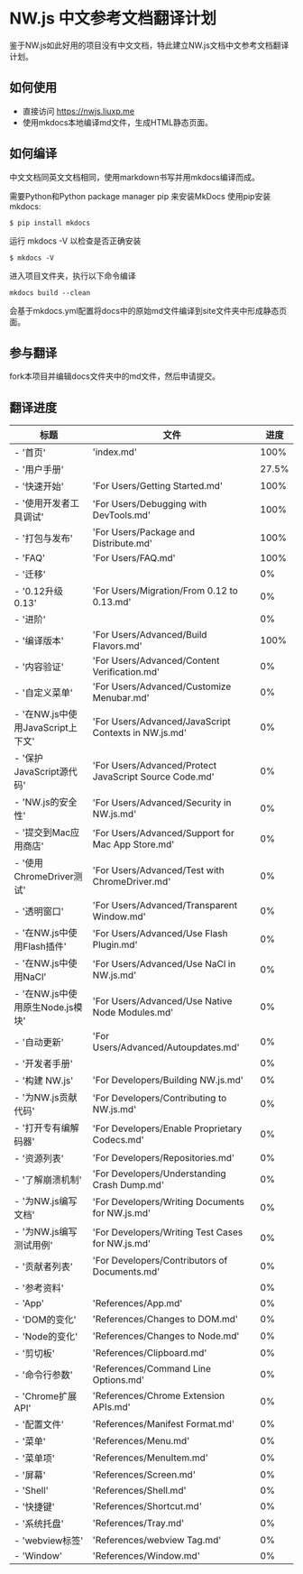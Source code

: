 # NW.js 中文参考文档翻译计划
鉴于NW.js如此好用的项目没有中文文档，特此建立NW.js文档中文参考文档翻译计划。

## 如何使用
* 直接访问 https://nwjs.liuxp.me
* 使用mkdocs本地编译md文件，生成HTML静态页面。

## 如何编译
中文文档同英文文档相同，使用markdown书写并用mkdocs编译而成。

需要Python和Python package manager pip 来安装MkDocs
使用pip安装mkdocs:
```
$ pip install mkdocs
```
运行 mkdocs -V 以检查是否正确安装
```
$ mkdocs -V
```
进入项目文件夹，执行以下命令编译
```
mkdocs build --clean
```
会基于mkdocs.yml配置将docs中的原始md文件编译到site文件夹中形成静态页面。

## 参与翻译
fork本项目并编辑docs文件夹中的md文件，然后申请提交。 

## 翻译进度
| 标题 | 文件 | 进度 |
| ------ | ------ | ------ |
| - '首页' | 'index.md' | 100% |
|- '用户手册' | | 27.5% |
|  - '快速开始' | 'For Users/Getting Started.md' | 100% |
|  - '使用开发者工具调试' | 'For Users/Debugging with DevTools.md' | 100% |
|  - '打包与发布' | 'For Users/Package and Distribute.md' | 100% |
|  - 'FAQ' | 'For Users/FAQ.md' | 100% |
|  - '迁移' | | 0% |
|    - '0.12升级0.13' | 'For Users/Migration/From 0.12 to 0.13.md' | 0% |
|  - '进阶' | | 0% |
|    - '编译版本' | 'For Users/Advanced/Build Flavors.md' | 100% |
|    - '内容验证' | 'For Users/Advanced/Content Verification.md' | 0% |
|    - '自定义菜单' | 'For Users/Advanced/Customize Menubar.md' | 0% |
|    - '在NW.js中使用JavaScript上下文' | 'For Users/Advanced/JavaScript Contexts in NW.js.md' | 0% |
|    - '保护JavaScript源代码' | 'For Users/Advanced/Protect JavaScript Source Code.md' | 0% |
|    - 'NW.js的安全性' | 'For Users/Advanced/Security in NW.js.md' | 0% |
|    - '提交到Mac应用商店' | 'For Users/Advanced/Support for Mac App Store.md' | 0% |
|    - '使用ChromeDriver测试' | 'For Users/Advanced/Test with ChromeDriver.md' | 0% |
|    - '透明窗口' | 'For Users/Advanced/Transparent Window.md' | 0% |
|    - '在NW.js中使用Flash插件' | 'For Users/Advanced/Use Flash Plugin.md' | 0% |
|    - '在NW.js中使用NaCl' | 'For Users/Advanced/Use NaCl in NW.js.md' | 0% |
|    - '在NW.js中使用原生Node.js模块' | 'For Users/Advanced/Use Native Node Modules.md' | 0% |
|    - '自动更新' | 'For Users/Advanced/Autoupdates.md' | 0% |
|- '开发者手册' | | 0% |
|  - '构建 NW.js' | 'For Developers/Building NW.js.md' | 0% |
|  - '为NW.js贡献代码' | 'For Developers/Contributing to NW.js.md' | 0% |
|  - '打开专有编解码器' | 'For Developers/Enable Proprietary Codecs.md' | 0% |
|  - '资源列表' | 'For Developers/Repositories.md' | 0% |
|  - '了解崩溃机制' | 'For Developers/Understanding Crash Dump.md' | 0% |
|  - '为NW.js编写文档' | 'For Developers/Writing Documents for NW.js.md' | 0% |
|  - '为NW.js编写测试用例' | 'For Developers/Writing Test Cases for NW.js.md' | 0% |
|  - '贡献者列表' | 'For Developers/Contributors of Documents.md' | 0% |
|- '参考资料' | | 0% |
|  - 'App' | 'References/App.md' | 0% |
|  - 'DOM的变化' | 'References/Changes to DOM.md' | 0% |
|  - 'Node的变化' | 'References/Changes to Node.md' | 0% |
|  - '剪切板' | 'References/Clipboard.md' | 0% |
|  - '命令行参数' | 'References/Command Line Options.md' | 0% |
|  - 'Chrome扩展API' | 'References/Chrome Extension APIs.md' | 0% |
|  - '配置文件' | 'References/Manifest Format.md' | 0% |
|  - '菜单' | 'References/Menu.md' | 0% |
|  - '菜单项' | 'References/MenuItem.md' | 0% |
|  - '屏幕' | 'References/Screen.md' | 0% |
|  - 'Shell' | 'References/Shell.md' | 0% |
|  - '快捷键' | 'References/Shortcut.md' | 0% |
|  - '系统托盘' | 'References/Tray.md' | 0% |
|  - 'webview标签' | 'References/webview Tag.md' | 0% |
|  - 'Window' | 'References/Window.md' | 0% |